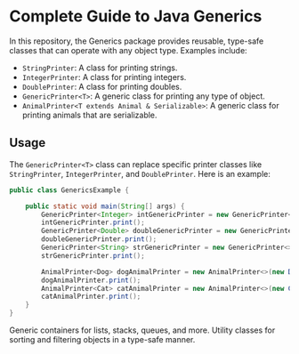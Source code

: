 # Complete Guide to Java Generics

In this repository, the Generics package provides reusable, type-safe classes that can operate with any object type. Examples include:

- `StringPrinter`: A class for printing strings.
- `IntegerPrinter`: A class for printing integers.
- `DoublePrinter`: A class for printing doubles.
- `GenericPrinter<T>`: A generic class for printing any type of object.
- `AnimalPrinter<T extends Animal & Serializable>`: A generic class for printing animals that are serializable.

## Usage

The `GenericPrinter<T>` class can replace specific printer classes like `StringPrinter`, `IntegerPrinter`, and `DoublePrinter`. Here is an example:

```java
public class GenericsExample {

    public static void main(String[] args) {
        GenericPrinter<Integer> intGenericPrinter = new GenericPrinter<>(5);
        intGenericPrinter.print();
        GenericPrinter<Double> doubleGenericPrinter = new GenericPrinter<>(5.9);
        doubleGenericPrinter.print();
        GenericPrinter<String> strGenericPrinter = new GenericPrinter<>("String to print generic");
        strGenericPrinter.print();

        AnimalPrinter<Dog> dogAnimalPrinter = new AnimalPrinter<>(new Dog());
        dogAnimalPrinter.print();
        AnimalPrinter<Cat> catAnimalPrinter = new AnimalPrinter<>(new Cat());
        catAnimalPrinter.print();
    }
}
```
Generic containers for lists, stacks, queues, and more.
Utility classes for sorting and filtering objects in a type-safe manner.
